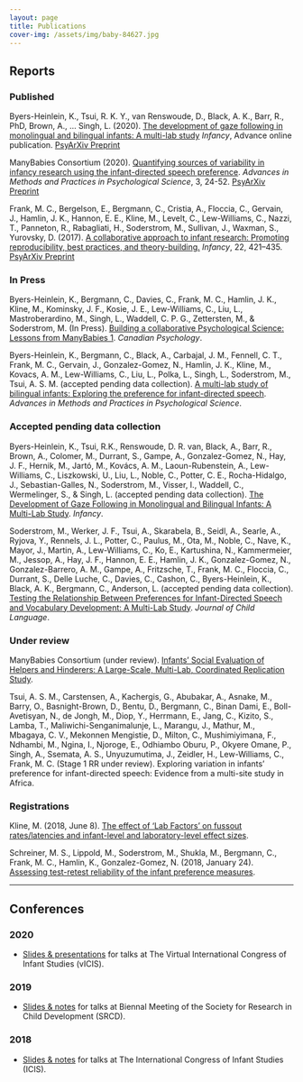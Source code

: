```yaml
---
layout: page
title: Publications
cover-img: /assets/img/baby-84627.jpg
---
```


<!---
Within a category, organize alphabetically

To fix:
- ad activities spreadsheet
- open external links in new tab? possible work around with kramdown
--->

## Reports

### Published
Byers-Heinlein, K., Tsui, R. K. Y., van Renswoude, D., Black, A. K., Barr, R., PhD, Brown, A., … Singh, L. (2020). [The development of gaze following in monolingual and bilingual infants: A multi-lab study](https://doi.org/10.1111/infa.12360) _Infancy_, Advance online publication. [PsyArXiv Preprint](https://doi.org/10.31234/osf.io/sgfhv)

ManyBabies Consortium (2020). [Quantifying sources of variability in infancy research using the infant-directed speech preference](https://doi.org/10.1177/2515245919900809). _Advances in Methods and Practices in Psychological Science_, 3, 24-52. [PsyArXiv Preprint](https://psyarxiv.com/s98ab)

Frank, M. C., Bergelson, E., Bergmann, C., Cristia, A., Floccia, C., Gervain, J., Hamlin, J. K., Hannon, E. E., Kline, M., Levelt, C., Lew-Williams, C., Nazzi, T., Panneton, R., Rabagliati, H., Soderstrom, M., Sullivan, J., Waxman, S., Yurovsky, D. (2017). [A collaborative approach to infant research: Promoting reproducibility, best practices, and theory-building.](https://doi.org/10.1111/infa.12182) _Infancy_, 22, 421–435. [PsyArXiv Preprint](https://osf.io/27b43/)

### In Press
Byers-Heinlein, K., Bergmann, C., Davies, C., Frank, M. C., Hamlin, J. K., Kline, M., Kominsky, J. F., Kosie, J. E., Lew-Williams, C., Liu, L., Mastroberardino, M., Singh, L., Waddell, C. P. G., Zettersten, M., & Soderstrom, M. (In Press). [Building a collaborative Psychological Science: Lessons from ManyBabies 1](https://psyarxiv.com/dmhk2/). _Canadian Psychology_.

Byers-Heinlein, K., Bergmann, C., Black, A., Carbajal, J. M., Fennell, C. T., Frank, M. C., Gervain, J., Gonzalez-Gomez, N., Hamlin, J. K., Kline, M., Kovacs, A. M., Lew-Williams, C., Liu, L., Polka, L., Singh, L., Soderstrom, M., Tsui, A. S. M. (accepted pending data collection). [A multi-lab study of bilingual infants: Exploring the preference for infant-directed speech](https://docs.google.com/document/d/1IsqOI3zNOSy-8H1rAjKWeBMlQD5QyAcnUdkhV_n2K2g). _Advances in Methods and Practices in Psychological Science_.

### Accepted pending data collection
Byers-Heinlein, K., Tsui, R.K., Renswoude, D. R. van, Black, A., Barr, R., Brown, A., Colomer, M., Durrant, S., Gampe, A., Gonzalez-Gomez, N., Hay, J. F., Hernik, M., Jartó, M., Kovács, A. M., Laoun-Rubenstein, A., Lew-Williams, C., Liszkowski, U., Liu, L., Noble, C., Potter, C. E., Rocha-Hidalgo, J., Sebastian-Galles, N., Soderstrom, M., Visser, I., Waddell, C., Wermelinger, S., & Singh, L. (accepted pending data collection). [The Development of Gaze Following in Monolingual and Bilingual Infants: A Multi-Lab Study](https://psyarxiv.com/sgfhv). _Infancy_.

Soderstrom, M., Werker, J. F., Tsui, A., Skarabela, B., Seidl, A., Searle, A., Ryjova, Y., Rennels, J. L., Potter, C., Paulus, M., Ota, M., Noble, C., Nave, K., Mayor, J., Martin, A., Lew-Williams, C., Ko, E., Kartushina, N., Kammermeier, M., Jessop, A., Hay, J. F., Hannon, E. E., Hamlin, J. K., Gonzalez-Gomez, N., Gonzalez-Barrero, A. M., Gampe, A., Fritzsche, T., Frank, M. C., Floccia, C., Durrant, S., Delle Luche, C., Davies, C., Cashon, C., Byers-Heinlein, K., Black, A. K., Bergmann, C., Anderson, L. (accepted pending data collection). [Testing the Relationship Between Preferences for Infant-Directed Speech and Vocabulary Development: A Multi-Lab Study](https://drive.google.com/drive/folders/1yb7bdTtEDOKwIA4qMcfiuKkoI1jIojW7). _Journal of Child Language_.

### Under review
ManyBabies Consortium (under review). [Infants’ Social Evaluation of Helpers and Hinderers: A Large-Scale, Multi-Lab, Coordinated Replication Study](https://drive.google.com/file/d/1HC7v5RMrgpkuT7tHm2MChsX36EiLm5Vv/view).

Tsui, A. S. M., Carstensen, A., Kachergis, G., Abubakar, A., Asnake, M., Barry, O., Basnight-Brown, D., Bentu, D., Bergmann, C., Binan Dami, E., Boll-Avetisyan, N., de Jongh, M., Diop, Y., Herrmann, E., Jang, C., Kizito, S., Lamba, T., Maliwichi-Senganimalunje, L., Marangu, J., Mathur, M., Mbagaya, C. V., Mekonnen Mengistie, D., Milton, C., Mushimiyimana, F., Ndhambi, M., Ngina, I., Njoroge, E., Odhiambo Oburu, P., Okyere Omane, P., Singh, A., Ssemata, A. S., Unyuzumutima, J., Zeidler, H., Lew-Williams, C., Frank, M. C. (Stage 1 RR under review). Exploring variation in infants’ preference for infant-directed speech: Evidence from a multi-site study in Africa.

### Registrations
<!---
Missing:
MB4 - https://osf.io/xe2pj/
MB5 - ?
MB-AH - ?

In progress:
MB2 - https://osf.io/ezv4m
MB3 - https://osf.io/98gkj/

Registration under embargo on OSF - Should be included?
ManyBabies1 Languages Follow-up Study
Soderstrom, M., Junge, C., Kartushina, N., Soley, G., Mayor, J., Durier, V., Barbu, S., Oceláková, Z., Chladkova, K., Smolík, F. (2019, December 19). [Preference for Infant-Directed Speech Across Languages in North American 6-9-month-old infants](https://osf.io/gwdc9/)
--->

Kline, M. (2018, June 8). [The effect of ‘Lab Factors’ on fussout rates/latencies and infant-level and laboratory-level effect sizes](https://osf.io/puxbg/).

Schreiner, M. S., Lippold, M., Soderstrom, M., Shukla, M., Bergmann, C., Frank, M. C., Hamlin, K., Gonzalez-Gomez, N. (2018, January 24). [Assessing test-retest reliability of the infant preference measures](https://osf.io/v5f8t).

***

<!-- add data from registrations - future -->
## Conferences

### 2020

* [Slides & presentations](https://osf.io/t2wgc/) for talks at The Virtual International Congress of Infant Studies (vICIS).

### 2019

* [Slides & notes](https://osf.io/4p9dt/) for talks at Biennal Meeting of the Society for Research in Child Development (SRCD).

### 2018

* [Slides & notes](https://osf.io/5kb3w/) for talks at The International Congress of Infant Studies (ICIS).
